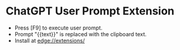 # ChatGPT User Prompt Extension

- Press [F9] to execute user prompt.
- Prompt "{{text}}" is replaced with the clipboard text.
- Install at <edge://extensions/>
